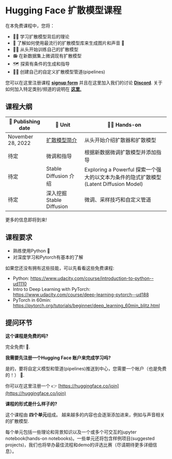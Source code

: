 # Hugging Face 扩散模型课程

在本免费课程中，您将：
- 👩‍🎓 学习扩散模型背后的理论
- 🧨 了解如何使用最流行的扩散模型库来生成图片和声音 🤗 
- 🏋️‍♂️ 从头开始训练自己的扩散模型
- 📻 在新数据集上微调现有扩散模型
- 🗺 探索有条件的生成和指导
- 🧑‍🔬 创建自己的自定义扩散模型管道(pipelines)


您可以在这里注册课程 **[signup form](https://huggingface.us17.list-manage.com/subscribe?u=7f57e683fa28b51bfc493d048&id=ef963b4162)** 并且在这里加入我们的讨论 **[Discord](https://discord.gg/aYka4Yhff9)**. 关于如何加入特定类别/频道的说明在 **[这里.](https://discord.com/channels/879548962464493619/1014509271255367701)**

## 课程大纲

| 📆 Publishing date  | 📘 Unit           | 👩‍💻 Hands-on |
|---------------|----------------------------------------------------------|----------------------------------------------------------------------------------------------------------|
| November 28, 2022  | [扩散模型简介](https://github.com/huggingface/diffusion-models-class/tree/main/unit1)| 从头开始介绍扩散器和扩散模型 |
| 待定  | 微调和指导 | 根据新数据微调扩散模型并添加指导 |
| 待定  | Stable Diffusion 介绍 | Exploring a Powerful 探索一个强大的以文本为条件的隐式扩散模型(Latent Diffusion Model) |
| 待定  | 深入挖掘 Stable Diffusion| 微调、采样技巧和自定义管道 |

更多的信息即将到来!


## 课程要求
- 熟练使用Python 🐍
- 对深度学习和Pytorch有基本的了解

如果您还没有拥有这些技能，可以先看看这些免费课程:
- Python: https://www.udacity.com/course/introduction-to-python--ud1110
- Intro to Deep Learning with PyTorch: https://www.udacity.com/course/deep-learning-pytorch--ud188
- PyTorch in 60min: https://pytorch.org/tutorials/beginner/deep_learning_60min_blitz.html

## 提问环节
**这个课程是免费的吗?**

完全免费! 🥳.


**我需要先注册一个Hugging Face 账户来完成学习吗?**

是的，要将自定义模型和管道(pipelines)推送到中心，您需要一个帐户（也是免费的！） 🤗.

你可以在这里注册一个 👉 [https://huggingface.co/join](https://huggingface.co/join)


**课程的形式是什么样子的?**

这个课程由 **四个单元**组成。 越来越多的内容也会逐渐添加进来，例如与声音相关的扩散模型. 

每个单元包括一些理论和背景知识以及一个或多个可交互的jupyter notebook(hands-on notebooks)。一些单元还将包含样例项目(suggested projects)，我们也将举办最佳流程和demo的评选比赛（尽请期待更多详细信息）。